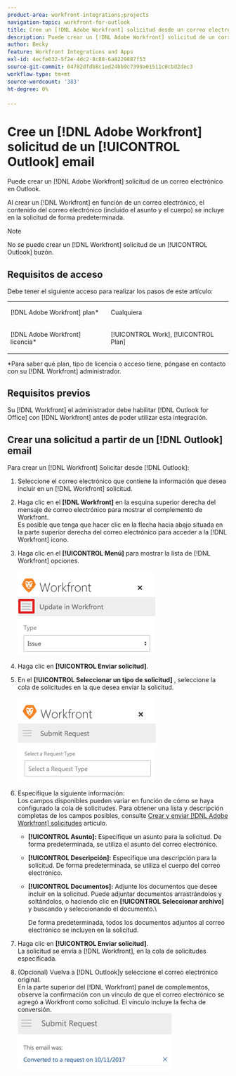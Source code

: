 ```yaml
---
product-area: workfront-integrations;projects
navigation-topic: workfront-for-outlook
title: Cree un [!DNL Adobe Workfront] solicitud desde un correo electrónico de Outlook
description: Puede crear un [!DNL Adobe Workfront] solicitud de un correo electrónico en Outlook.
author: Becky
feature: Workfront Integrations and Apps
exl-id: 4ecfe632-5f2e-4dc2-8c88-6a8229887f53
source-git-commit: 04782dfdb8c1ed24bb9c7399a01511c0cbd2dec3
workflow-type: tm+mt
source-wordcount: '383'
ht-degree: 0%

---
```


# Cree un [!DNL Adobe Workfront] solicitud de un [!UICONTROL Outlook] email

Puede crear un [!DNL Adobe Workfront] solicitud de un correo electrónico en Outlook.

Al crear un [!DNL Workfront] en función de un correo electrónico, el contenido del correo electrónico (incluido el asunto y el cuerpo) se incluye en la solicitud de forma predeterminada.

>[!NOTE]
>
>No se puede crear un [!DNL Workfront] solicitud de un [!UICONTROL Outlook] buzón.

## Requisitos de acceso

Debe tener el siguiente acceso para realizar los pasos de este artículo:

<table style="table-layout:auto"> 
 <col> 
 <col> 
 <tbody> 
  <tr> 
   <td role="rowheader">[!DNL Adobe Workfront] plan*</td> 
   <td> <p>Cualquiera</p> </td> 
  </tr> 
  <tr> 
   <td role="rowheader">[!DNL Adobe Workfront] licencia*</td> 
   <td> <p>[!UICONTROL Work], [!UICONTROL Plan]</p> </td> 
  </tr> 
 </tbody> 
</table>

&#42;Para saber qué plan, tipo de licencia o acceso tiene, póngase en contacto con su [!DNL Workfront] administrador.

## Requisitos previos

Su [!DNL Workfront] el administrador debe habilitar [!DNL Outlook for Office] con [!DNL Workfront] antes de poder utilizar esta integración.

## Crear una solicitud a partir de un [!DNL Outlook] email

Para crear un [!DNL Workfront] Solicitar desde [!DNL Outlook]:

1. Seleccione el correo electrónico que contiene la información que desea incluir en un [!DNL Workfront] solicitud.
1. Haga clic en el **[!DNL Workfront]** en la esquina superior derecha del mensaje de correo electrónico para mostrar el complemento de Workfront.\
   Es posible que tenga que hacer clic en la flecha hacia abajo situada en la parte superior derecha del correo electrónico para acceder a la [!DNL Workfront] icono.

1. Haga clic en el **[!UICONTROL Menú]** para mostrar la lista de [!DNL Workfront] opciones.

   ![o365_addin_menu2_icon.png](assets/o365-addin-menu2-icon.png)

1. Haga clic en **[!UICONTROL Enviar solicitud]**.
1. En el **[!UICONTROL Seleccionar un tipo de solicitud]** , seleccione la cola de solicitudes en la que desea enviar la solicitud.

   ![o365_addin_submitrequest.png](assets/o365-addin-submitrequest.png)

1. Especifique la siguiente información:\
   Los campos disponibles pueden variar en función de cómo se haya configurado la cola de solicitudes. Para obtener una lista y descripción completas de los campos posibles, consulte [Crear y enviar [!DNL Adobe Workfront] solicitudes](../../manage-work/requests/create-requests/create-submit-requests.md) artículo.

   * **[!UICONTROL Asunto]:** Especifique un asunto para la solicitud. De forma predeterminada, se utiliza el asunto del correo electrónico.
   * **[!UICONTROL Descripción]:** Especifique una descripción para la solicitud. De forma predeterminada, se utiliza el cuerpo del correo electrónico.
   * **[!UICONTROL Documentos]:** Adjunte los documentos que desee incluir en la solicitud. Puede adjuntar documentos arrastrándolos y soltándolos, o haciendo clic en **[!UICONTROL Seleccionar archivo]** y buscando y seleccionando el documento.\

      De forma predeterminada, todos los documentos adjuntos al correo electrónico se incluyen en la solicitud.

1. Haga clic en **[!UICONTROL Enviar solicitud]**.\
   La solicitud se envía a [!DNL Workfront], en la cola de solicitudes especificada.

1. (Opcional) Vuelva a [!DNL Outlook]y seleccione el correo electrónico original.\
   En la parte superior del [!DNL Workfront] panel de complementos, observe la confirmación con un vínculo de que el correo electrónico se agregó a Workfront como solicitud. El vínculo incluye la fecha de conversión.\
   ![outlook_submit_as_a_request.png](assets/outlook-submitted-as-a-request-350x130.png)
